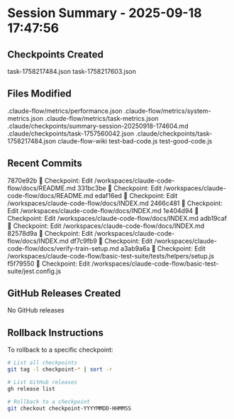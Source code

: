 # Session Summary - 2025-09-18 17:47:56

## Checkpoints Created
task-1758217484.json
task-1758217603.json

## Files Modified
.claude-flow/metrics/performance.json
.claude-flow/metrics/system-metrics.json
.claude-flow/metrics/task-metrics.json
.claude/checkpoints/summary-session-20250918-174604.md
.claude/checkpoints/task-1757560042.json
.claude/checkpoints/task-1758217484.json
claude-flow-wiki
test-bad-code.js
test-good-code.js

## Recent Commits
7870e92b 🔖 Checkpoint: Edit /workspaces/claude-code-flow/docs/README.md
331bc3be 🔖 Checkpoint: Edit /workspaces/claude-code-flow/docs/README.md
edaf16ed 🔖 Checkpoint: Edit /workspaces/claude-code-flow/docs/INDEX.md
2466c481 🔖 Checkpoint: Edit /workspaces/claude-code-flow/docs/INDEX.md
1e404d94 🔖 Checkpoint: Edit /workspaces/claude-code-flow/docs/INDEX.md
adb19caf 🔖 Checkpoint: Edit /workspaces/claude-code-flow/docs/INDEX.md
82578d9a 🔖 Checkpoint: Edit /workspaces/claude-code-flow/docs/INDEX.md
df7c9fb9 🔖 Checkpoint: Edit /workspaces/claude-code-flow/docs/verify-train-setup.md
a3ab9a6a 🔖 Checkpoint: Edit /workspaces/claude-code-flow/basic-test-suite/tests/helpers/setup.js
f5f79550 🔖 Checkpoint: Edit /workspaces/claude-code-flow/basic-test-suite/jest.config.js

## GitHub Releases Created
No GitHub releases

## Rollback Instructions
To rollback to a specific checkpoint:
```bash
# List all checkpoints
git tag -l checkpoint-* | sort -r

# List GitHub releases
gh release list

# Rollback to a checkpoint
git checkout checkpoint-YYYYMMDD-HHMMSS
```
